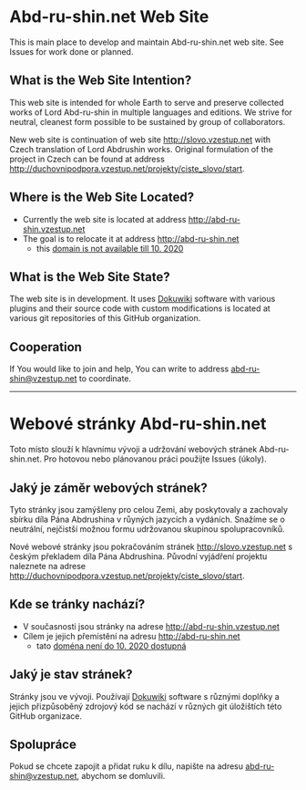 # Abd-ru-shin.net Web Site

This is main place to develop and maintain Abd-ru-shin.net web site.
See Issues for work done or planned.

## What is the Web Site Intention?

This web site is intended for whole Earth to serve and preserve collected works of Lord Abd-ru-shin in multiple languages and editions.
We strive for neutral, cleanest form possible to be sustained by group of collaborators.

New web site is continuation of web site http://slovo.vzestup.net with Czech translation of Lord Abdrushin works.
Original formulation of the project in Czech can be found at address http://duchovnipodpora.vzestup.net/projekty/ciste_slovo/start.

## Where is the Web Site Located?

- Currently the web site is located at address http://abd-ru-shin.vzestup.net
- The goal is to relocate it at address http://abd-ru-shin.net
  - this [domain is not available till 10. 2020](https://uk.godaddy.com/whois/results.aspx?domain=abd-ru-shin.net)

## What is the Web Site State?

The web site is in development.
It uses [Dokuwiki](dokuwiki.org) software with various plugins and their source code with custom modifications is located at various git repositories of this GitHub organization.

## Cooperation

If You would like to join and help, You can write to address abd-ru-shin@vzestup.net to coordinate.

---

# Webové stránky Abd-ru-shin.net

Toto místo slouží k hlavnímu vývoji a udržování webových stránek Abd-ru-shin.net.
Pro hotovou nebo plánovanou práci použijte Issues (úkoly).

## Jaký je záměr webových stránek?

Tyto stránky jsou zamýšleny pro celou Zemi, aby poskytovaly a zachovaly sbírku díla Pána Abdrushina v růyných jazycích a vydáních.
Snažíme se o neutrální, nejčistší možnou formu udržovanou skupinou spolupracovníků.

Nové webové stránky jsou pokračováním stránek http://slovo.vzestup.net s českým překladem díla Pána Abdrushina.
Původní vyjádření projektu naleznete na adrese http://duchovnipodpora.vzestup.net/projekty/ciste_slovo/start.

## Kde se tránky nachází?

- V současnosti jsou stránky na adrese http://abd-ru-shin.vzestup.net
- Cílem je jejich přemístění na adresu http://abd-ru-shin.net
  - tato [doména není do 10. 2020 dostupná](https://uk.godaddy.com/whois/results.aspx?domain=abd-ru-shin.net)

## Jaký je stav stránek?

Stránky jsou ve vývoji.
Používají [Dokuwiki](dokuwiki.org) software s různými doplňky a jejich přizpůsoběný zdrojový kód se nachází v různých git úložištích této GitHub organizace.

## Spolupráce

Pokud se chcete zapojit a přidat ruku k dílu, napište na adresu abd-ru-shin@vzestup.net, abychom se domluvili.
